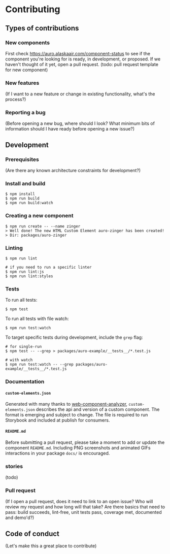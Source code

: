 # Contributing

## Types of contributions

### New components

First check https://auro.alaskaair.com/component-status to see if the component you're looking for is ready, in development, or proposed. If we haven't thought of it yet, open a pull request. (todo: pull request template for new component)

### New features

(If I want to a new feature or change in existing functionality, what's the process?)

### Reporting a bug

(Before opening a new bug, where should I look? What minimum bits of information should I have ready before opening a new issue?)

## Development

### Prerequisites

(Are there any known architecture constraints for development?)

### Install and build

```shell
$ npm install
$ npm run build
$ npm run build:watch
```

### Creating a new component

```shell
$ npm run create -- --name zinger
> Well done! The new HTML Custom Element auro-zinger has been created!
> Dir: packages/auro-zinger
```

### Linting

```shell
$ npm run lint

# if you need to run a specific linter
$ npm run lint:js
$ npm run lint:styles
```

### Tests

To run all tests:

```shell
$ npm test
```

To run all tests with file watch:

```shell
$ npm run test:watch
```

To target specific tests during development, include the `grep` flag:

```shell
# for single-run
$ npm test -- --grep > packages/auro-example/__tests__/*.test.js

# with watch
$ npm run test:watch -- --grep packages/auro-example/__tests__/*.test.js
```

### Documentation

#### `custom-elements.json`

Generated with many thanks to [web-component-analyzer](https://github.com/runem/web-component-analyzer), `custom-elements.json` describes the api and version of a custom component. The format is emerging and subject to change. The file is required to run Storybook and included at publish for consumers.

#### `README.md`

Before submitting a pull request, please take a moment to add or update the component `README.md`. Including PNG screenshots and animated GIFs interactions in your package `docs/` is encouraged.

### stories

(todo)

### Pull request

(If I open a pull request, does it need to link to an open issue? Who will review my request and how long will that take? Are there basics that need to pass: build succeeds, lint-free, unit tests pass, coverage met, documented and demo'd?)

## Code of conduct

(Let's make this a great place to contribute)